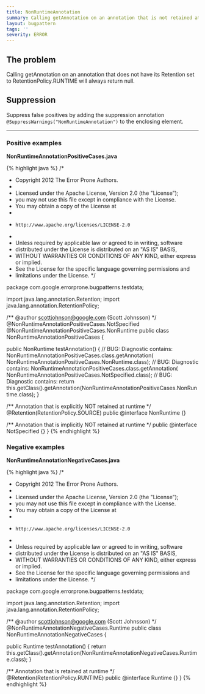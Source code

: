 ```yaml
---
title: NonRuntimeAnnotation
summary: Calling getAnnotation on an annotation that is not retained at runtime.
layout: bugpattern
tags: ''
severity: ERROR
---
```


<!--
*** AUTO-GENERATED, DO NOT MODIFY ***
To make changes, edit the @BugPattern annotation or the explanation in docs/bugpattern.
-->


## The problem
Calling getAnnotation on an annotation that does not have its Retention set to
RetentionPolicy.RUNTIME will always return null.

## Suppression
Suppress false positives by adding the suppression annotation `@SuppressWarnings("NonRuntimeAnnotation")` to the enclosing element.


----------

### Positive examples
__NonRuntimeAnnotationPositiveCases.java__

{% highlight java %}
/*
 * Copyright 2012 The Error Prone Authors.
 *
 * Licensed under the Apache License, Version 2.0 (the "License");
 * you may not use this file except in compliance with the License.
 * You may obtain a copy of the License at
 *
 *     http://www.apache.org/licenses/LICENSE-2.0
 *
 * Unless required by applicable law or agreed to in writing, software
 * distributed under the License is distributed on an "AS IS" BASIS,
 * WITHOUT WARRANTIES OR CONDITIONS OF ANY KIND, either express or implied.
 * See the License for the specific language governing permissions and
 * limitations under the License.
 */

package com.google.errorprone.bugpatterns.testdata;

import java.lang.annotation.Retention;
import java.lang.annotation.RetentionPolicy;

/** @author scottjohnson@google.com (Scott Johnsson) */
@NonRuntimeAnnotationPositiveCases.NotSpecified
@NonRuntimeAnnotationPositiveCases.NonRuntime
public class NonRuntimeAnnotationPositiveCases {

  public NonRuntime testAnnotation() {
    // BUG: Diagnostic contains:
    NonRuntimeAnnotationPositiveCases.class.getAnnotation(
        NonRuntimeAnnotationPositiveCases.NonRuntime.class);
    // BUG: Diagnostic contains:
    NonRuntimeAnnotationPositiveCases.class.getAnnotation(
        NonRuntimeAnnotationPositiveCases.NotSpecified.class);
    // BUG: Diagnostic contains:
    return this.getClass().getAnnotation(NonRuntimeAnnotationPositiveCases.NonRuntime.class);
  }

  /** Annotation that is explicitly NOT retained at runtime */
  @Retention(RetentionPolicy.SOURCE)
  public @interface NonRuntime {}

  /** Annotation that is implicitly NOT retained at runtime */
  public @interface NotSpecified {}
}
{% endhighlight %}

### Negative examples
__NonRuntimeAnnotationNegativeCases.java__

{% highlight java %}
/*
 * Copyright 2012 The Error Prone Authors.
 *
 * Licensed under the Apache License, Version 2.0 (the "License");
 * you may not use this file except in compliance with the License.
 * You may obtain a copy of the License at
 *
 *     http://www.apache.org/licenses/LICENSE-2.0
 *
 * Unless required by applicable law or agreed to in writing, software
 * distributed under the License is distributed on an "AS IS" BASIS,
 * WITHOUT WARRANTIES OR CONDITIONS OF ANY KIND, either express or implied.
 * See the License for the specific language governing permissions and
 * limitations under the License.
 */

package com.google.errorprone.bugpatterns.testdata;

import java.lang.annotation.Retention;
import java.lang.annotation.RetentionPolicy;

/** @author scottjohnson@google.com (Scott Johnsson) */
@NonRuntimeAnnotationNegativeCases.Runtime
public class NonRuntimeAnnotationNegativeCases {

  public Runtime testAnnotation() {
    return this.getClass().getAnnotation(NonRuntimeAnnotationNegativeCases.Runtime.class);
  }

  /** Annotation that is retained at runtime */
  @Retention(RetentionPolicy.RUNTIME)
  public @interface Runtime {}
}
{% endhighlight %}

